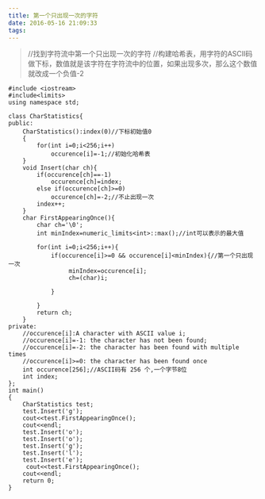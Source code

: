 ```yaml
---
title: 第一个只出现一次的字符
date: 2016-05-16 21:09:33
tags:
---
```


> //找到字符流中第一个只出现一次的字符
> //构建哈希表，用字符的ASCII码做下标，数值就是该字符在字符流中的位置，如果出现多次，那么这个数值就改成一个负值-2

    #include <iostream>
    #include<limits>
    using namespace std;
    
    class CharStatistics{
    public:
        CharStatistics():index(0)//下标初始值0
        {
            for(int i=0;i<256;i++)
                occurence[i]=-1;//初始化哈希表
        }
        void Insert(char ch){
            if(occurence[ch]==-1)
                occurence[ch]=index;
            else if(occurence[ch]>=0)
                occurence[ch]=-2;//不止出现一次
            index++;
        }
        char FirstAppearingOnce(){
            char ch='\0';
            int minIndex=numeric_limits<int>::max();//int可以表示的最大值
    
            for(int i=0;i<256;i++){
                if(occurence[i]>=0 && occurence[i]<minIndex){//第一个只出现一次
                     minIndex=occurence[i];
                     ch=(char)i;
    
                }
    
            }
            return ch;
        }
    private:
        //occurence[i]:A character with ASCII value i;
        //occurence[i]=-1: the character has not been found;
        //occurence[i]=-2: the character has been found with multiple times
        //occurence[i]>=0: the character has been found once
        int occurence[256];//ASCII码有 256 个,一个字节8位
        int index;
    };
    int main()
    {
        CharStatistics test;
        test.Insert('g');
        cout<<test.FirstAppearingOnce();
        cout<<endl;
        test.Insert('o');
        test.Insert('o');
        test.Insert('g');
        test.Insert('l');
        test.Insert('e');
         cout<<test.FirstAppearingOnce();
        cout<<endl;
        return 0;
    }


